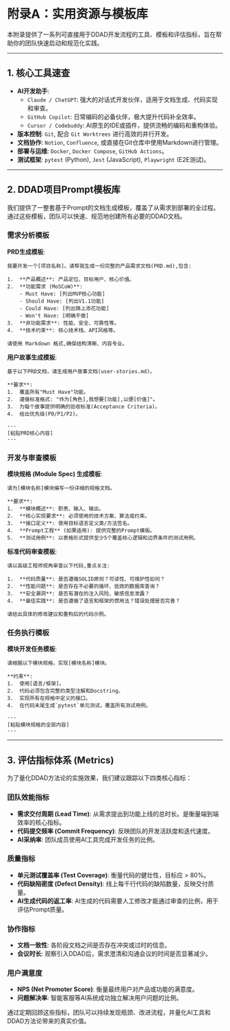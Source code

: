 # 附录A：实用资源与模板库

本附录提供了一系列可直接用于DDAD开发流程的工具、模板和评估指标，旨在帮助你的团队快速启动和规范化实践。

---

## 1. 核心工具速查

- **AI开发助手**:
  - `Claude / ChatGPT`: 强大的对话式开发伙伴，适用于文档生成、代码实现和审查。
  - `GitHub Copilot`: 日常编码的必备伙伴，极大提升代码补全效率。
  - `Cursor / Codebuddy`: AI原生的IDE或插件，提供流畅的编码和重构体验。
- **版本控制**: `Git`, 配合 `Git Worktrees` 进行高效的并行开发。
- **文档协作**: `Notion`, `Confluence`, 或直接在Git仓库中使用Markdown进行管理。
- **部署与运维**: `Docker`, `Docker Compose`, `GitHub Actions`。
- **测试框架**: `pytest` (Python), `Jest` (JavaScript), `Playwright` (E2E测试)。

---

## 2. DDAD项目Prompt模板库

我们提供了一整套基于Prompt的文档生成模板，覆盖了从需求到部署的全过程。通过这些模板，团队可以快速、规范地创建所有必要的DDAD文档。

### 需求分析模板

**PRD生成模板**:
```
我要开发一个[项目名称]。请帮我生成一份完整的产品需求文档(PRD.md),包含:

1.  **产品概述**: 产品定位、目标用户、核心价值。
2.  **功能需求 (MoSCoW)**:
    - Must Have: [列出MVP核心功能]
    - Should Have: [列出V1.1功能]
    - Could Have: [列出锦上添花功能]
    - Won't Have: [明确不做]
3.  **非功能需求**: 性能、安全、可靠性等。
4.  **技术约束**: 核心技术栈、API风格等。

请使用 Markdown 格式,确保结构清晰、内容专业。
```

**用户故事生成模板**:
```
基于以下PRD文档，请生成用户故事文档(user-stories.md)。

**要求**:
1.  覆盖所有"Must Have"功能。
2.  遵循标准格式: "作为[角色],我想要[功能],以便[价值]"。
3.  为每个故事提供明确的验收标准(Acceptance Criteria)。
4.  给出优先级(P0/P1/P2)。

---
[粘贴PRD核心内容]
---
```

### 开发与审查模板

**模块规格 (Module Spec) 生成模板**:
```
请为[模块名称]模块编写一份详细的规格文档。

**要求**:
1.  **模块概述**: 职责、输入、输出。
2.  **核心实现要求**: 必须使用的技术方案、算法或约束。
3.  **接口定义**: 使用目标语言定义类/方法签名。
4.  **Prompt工程** (如果适用): 提供完整的Prompt模板。
5.  **测试用例**: 以表格形式提供至少5个覆盖核心逻辑和边界条件的测试用例。
```

**标准代码审查模板**:
```
请以高级工程师视角审查以下代码,重点关注:

1.  **代码质量**: 是否遵循SOLID原则？可读性、可维护性如何？
2.  **性能问题**: 是否存在不必要的循环、低效的数据库查询？
3.  **安全漏洞**: 是否有潜在的注入风险、敏感信息泄露？
4.  **最佳实践**: 是否遵循了语言和框架的惯用法？错误处理是否完善？

请给出具体的修改建议和重构后的代码示例。
```

### 任务执行模板

**模块开发任务模板**:
```
请根据以下模块规格，实现[模块名称]模块。

**约束**:
1.  使用[语言/框架]。
2.  代码必须包含完整的类型注解和Docstring。
3.  实现所有在规格中定义的接口。
4.  在代码末尾生成`pytest`单元测试，覆盖所有测试用例。

---
[粘贴模块规格的全部内容]
---
```

---

## 3. 评估指标体系 (Metrics)

为了量化DDAD方法论的实施效果，我们建议跟踪以下四类核心指标：

### **团队效能指标**
- **需求交付周期 (Lead Time)**: 从需求提出到功能上线的总时长。是衡量端到端效率的核心指标。
- **代码提交频率 (Commit Frequency)**: 反映团队的开发活跃度和迭代速度。
- **AI采纳率**: 团队成员使用AI工具完成开发任务的比例。

### **质量指标**
- **单元测试覆盖率 (Test Coverage)**: 衡量代码的健壮性，目标应 > 80%。
- **代码缺陷密度 (Defect Density)**: 线上每千行代码的缺陷数量，反映交付质量。
- **AI生成代码的返工率**: AI生成的代码需要人工修改才能通过审查的比例，用于评估Prompt质量。

### **协作指标**
- **文档一致性**: 各阶段文档之间是否存在冲突或过时的信息。
- **会议时长**: 观察引入DDAD后，需求澄清和沟通会议的时间是否显著减少。

### **用户满意度**
- **NPS (Net Promoter Score)**: 衡量最终用户对产品或功能的满意度。
- **问题解决率**: 智能客服等AI系统成功独立解决用户问题的比例。

通过定期回顾这些指标，团队可以持续发现瓶颈、改进流程，并量化AI工具和DDAD方法论带来的真实价值。